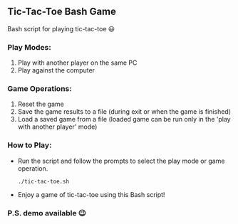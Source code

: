 ## Tic-Tac-Toe Bash Game
Bash script for playing tic-tac-toe :smiley:

### Play Modes:
1. Play with another player on the same PC
2. Play against the computer

### Game Operations:
1. Reset the game
2. Save the game results to a file (during exit or when the game is finished)
3. Load a saved game from a file (loaded game can be run only in the 'play with another player' mode)


### How to Play:
- Run the script and follow the prompts to select the play mode or game operation.

  ```
  ./tic-tac-toe.sh
  ```

- Enjoy a game of tic-tac-toe using this Bash script!


### P.S. demo available :wink:

